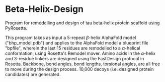 # Beta-Helix-Design
Program for remodelling and design of tau beta-helix protein scaffold using PyRosetta.

This program takes as input a 5-repeat $\beta$-helix AlphaFold model ("bhp_model.pdb") and applies to the AlphaFold model a blueprint file "bpfile", wherein the last 15 residues are remodelled to a $\alpha$-helical conformation, using Rosetta's Remodel mover. Amino acids in the $\alpha$-helix and 3-residue linkers are designed using the FastDesign protocol in Rosetta. Backbone, bond angles, bond lengths, torsional angles, are all free to move during the design process. 10,000 decoys (i.e. designed protein candidates) are generated. 
